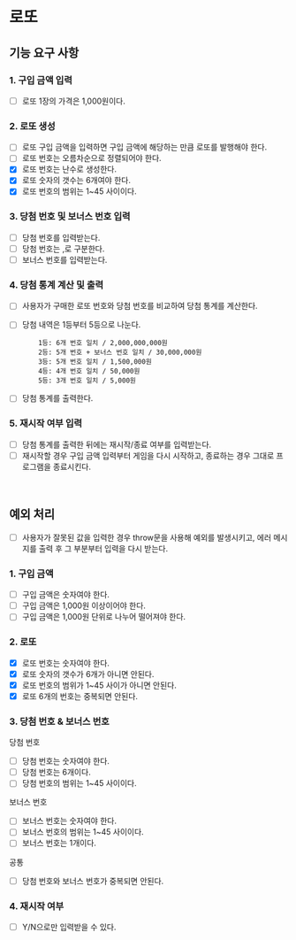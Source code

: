 # 로또

## 기능 요구 사항

### 1. 구입 금액 입력

- [ ] 로또 1장의 가격은 1,000원이다.

### 2. 로또 생성

- [ ] 로또 구입 금액을 입력하면 구입 금액에 해당하는 만큼 로또를 발행해야 한다.
- [ ] 로또 번호는 오름차순으로 정렬되어야 한다.
- [x] 로또 번호는 난수로 생성한다.
- [x] 로또 숫자의 갯수는 6개여야 한다.
- [x] 로또 번호의 범위는 1~45 사이이다.

### 3. 당첨 번호 및 보너스 번호 입력

- [ ] 당첨 번호를 입력받는다.
- [ ] 당첨 번호는 ,로 구분한다.
- [ ] 보너스 번호를 입력받는다.

### 4. 당첨 통계 계산 및 출력

- [ ] 사용자가 구매한 로또 번호와 당첨 번호를 비교하여 당첨 통계를 계산한다.
- [ ] 당첨 내역은 1등부터 5등으로 나눈다.

          1등: 6개 번호 일치 / 2,000,000,000원
          2등: 5개 번호 + 보너스 번호 일치 / 30,000,000원
          3등: 5개 번호 일치 / 1,500,000원
          4등: 4개 번호 일치 / 50,000원
          5등: 3개 번호 일치 / 5,000원

- [ ] 당첨 통계를 출력한다.

### 5. 재시작 여부 입력

- [ ] 당첨 통계를 출력한 뒤에는 재시작/종료 여부를 입력받는다.
- [ ] 재시작할 경우 구입 금액 입력부터 게임을 다시 시작하고, 종료하는 경우 그대로 프로그램을 종료시킨다.

<br/>

## 예외 처리

- [ ] 사용자가 잘못된 값을 입력한 경우 throw문을 사용해 예외를 발생시키고, 에러 메시지를 출력 후 그 부분부터 입력을 다시 받는다.

### 1. 구입 금액

- [ ] 구입 금액은 숫자여야 한다.
- [ ] 구입 금액은 1,000원 이상이어야 한다.
- [ ] 구입 금액은 1,000원 단위로 나누어 떨어져야 한다.

### 2. 로또

- [x] 로또 번호는 숫자여야 한다.
- [x] 로또 숫자의 갯수가 6개가 아니면 안된다.
- [x] 로또 번호의 범위가 1~45 사이가 아니면 안된다.
- [x] 로또 6개의 번호는 중복되면 안된다.

### 3. 당첨 번호 & 보너스 번호

당첨 번호

- [ ] 당첨 번호는 숫자여야 한다.
- [ ] 당첨 번호는 6개이다.
- [ ] 당첨 번호의 범위는 1~45 사이이다.

보너스 번호

- [ ] 보너스 번호는 숫자여야 한다.
- [ ] 보너스 번호의 범위는 1~45 사이이다.
- [ ] 보너스 번호는 1개이다.

공통

- [ ] 당첨 번호와 보너스 번호가 중복되면 안된다.

### 4. 재시작 여부

- [ ] Y/N으로만 입력받을 수 있다.
